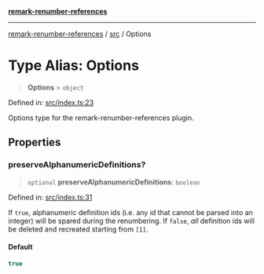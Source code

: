 [**remark-renumber-references**](../../README.md)

***

[remark-renumber-references](../../README.md) / [src](../README.md) / Options

# Type Alias: Options

> **Options** = `object`

Defined in: [src/index.ts:23](https://github.com/Xunnamius/unified-utils/blob/db9324f7d85f6c42c409c21112a9a13cb88ca748/packages/remark-renumber-references/src/index.ts#L23)

Options type for the remark-renumber-references plugin.

## Properties

### preserveAlphanumericDefinitions?

> `optional` **preserveAlphanumericDefinitions**: `boolean`

Defined in: [src/index.ts:31](https://github.com/Xunnamius/unified-utils/blob/db9324f7d85f6c42c409c21112a9a13cb88ca748/packages/remark-renumber-references/src/index.ts#L31)

If `true`, alphanumeric definition ids (i.e. any id that cannot be parsed
into an integer) will be spared during the renumbering. If `false`, _all_
definition ids will be deleted and recreated starting from `[1]`.

#### Default

```ts
true
```
